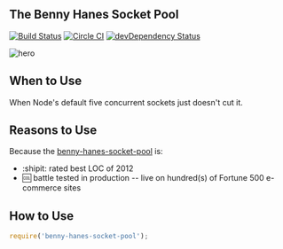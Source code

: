 The Benny Hanes Socket Pool
---------------------------

[![Build Status](https://travis-ci.org/jmonster/benny-hanes-socket-pool.svg)](https://travis-ci.org/jmonster/benny-hanes-socket-pool)
[![Circle CI](https://circleci.com/gh/jmonster/benny-hanes-socket-pool.svg?style=svg)](https://circleci.com/gh/jmonster/benny-hanes-socket-pool)
[![devDependency Status](https://david-dm.org/jmonster/benny-hanes-socket-pool/dev-status.svg?theme=shields.io)](https://david-dm.org/jmonster/benny-hanes-socket-pool#info=devDependencies)


![hero](https://raw.githubusercontent.com/jmonster/benny-hanes-socket-pool/master/hero.png)

## When to Use
When Node's default five concurrent sockets just doesn't cut it.


## Reasons to Use
Because the [benny-hanes-socket-pool](https://github.com/jmonster/benny-hanes-socket-pool) is:
+ :shipit: rated best LOC of 2012
+ :cool: battle tested in production -- live on hundred(s) of Fortune 500 e-commerce sites


## How to Use
```javascript
require('benny-hanes-socket-pool');
```

